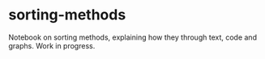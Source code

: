 # sorting-methods
Notebook on sorting methods, explaining how they through text, code and graphs. Work in progress.
